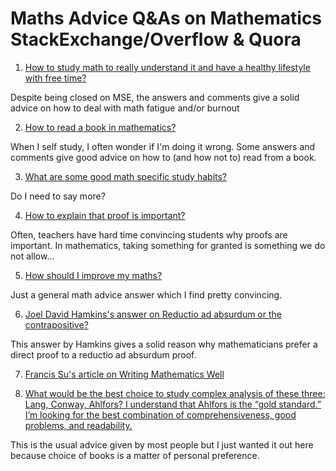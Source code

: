 # Maths Advice Q&As on Mathematics StackExchange/Overflow & Quora

1. [How to study math to really understand it and have a healthy lifestyle with free time?](https://math.stackexchange.com/q/44704/151611)

Despite being closed on MSE, the answers and comments give a solid advice on how to deal with math fatigue and/or burnout

2. [How to read a book in mathematics?](https://math.stackexchange.com/questions/279079/how-to-read-a-book-in-mathematics)

When I self study, I often wonder if I'm doing it wrong. Some answers and comments give good advice on how to (and how not to) read from a book.

3. [What are some good math specific study habits?](https://math.stackexchange.com/q/191770/151611)

Do I need to say more?

4. [How to explain that proof is important?](https://math.stackexchange.com/q/600800/151611)

Often, teachers have hard time convincing students why proofs are important. In mathematics, taking something for granted is something we do not allow...

5. [How should I improve my maths?](https://qr.ae/pvuXN5)

Just a general math advice answer which I find pretty convincing.

6. [Joel David Hamkins's answer on Reductio ad absurdum or the contrapositive?](https://mathoverflow.net/a/12400/134679)

This answer by Hamkins gives a solid reason why mathematicians prefer a direct proof to a reductio ad absurdum proof. 

7. [Francis Su's article on Writing Mathematics Well](https://math.hmc.edu/su/wp-content/uploads/sites/10/2020/08/Guidelines-for-Good-Mathematical-Writing.pdf)

8. [What would be the best choice to study complex analysis of these three: Lang, Conway, Ahlfors? I understand that Ahlfors is the “gold standard.” I’m looking for the best combination of comprehensiveness, good problems, and readability.](https://qr.ae/pvuP3y)

This is the usual advice given by most people but I just wanted it out here because choice of books is a matter of personal preference.

